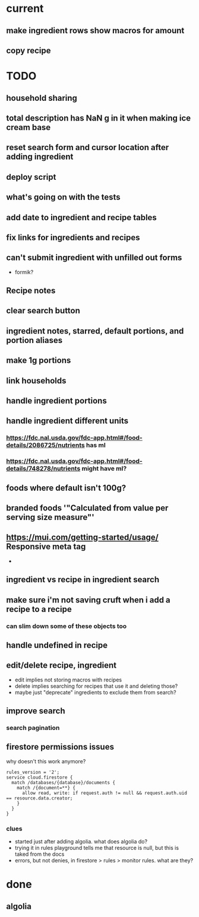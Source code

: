 # current
## make ingredient rows show macros for amount
## copy recipe

# TODO
## household sharing
## total description has NaN g in it when making ice cream base 
## reset search form and cursor location after adding ingredient
## deploy script
## what's going on with the tests
## add date to ingredient and recipe tables
## fix links for ingredients and recipes
## can't submit ingredient with unfilled out forms
- formik?
## Recipe notes
## clear search button
## ingredient notes, starred, default portions, and portion aliases
## make 1g portions
## link households
## handle ingredient portions
## handle ingredient different units
### https://fdc.nal.usda.gov/fdc-app.html#/food-details/2086725/nutrients has ml
### https://fdc.nal.usda.gov/fdc-app.html#/food-details/748278/nutrients might have ml?
## foods where default isn't 100g?
## branded foods '"Calculated from value per serving size measure"'
## https://mui.com/getting-started/usage/ Responsive meta tag
- <meta name="viewport" content="initial-scale=1, width=device-width" />
## ingredient vs recipe in ingredient search
## make sure i'm not saving cruft when i add a recipe to a recipe
### can slim down some of these objects too
## handle undefined in recipe
## edit/delete recipe, ingredient
- edit implies not storing macros with recipes
- delete implies searching for recipes that use it and deleting those?
- maybe just "deprecate" ingredients to exclude them from search?
## improve search
### search pagination
## firestore permissions issues
why doesn't this work anymore?
```
rules_version = '2';
service cloud.firestore {
  match /databases/{database}/documents {
    match /{document=**} {
      allow read, write: if request.auth != null && request.auth.uid == resource.data.creator;
    }
  }
}
```
### clues
- started just after adding algolia.  what does algolia do?
- trying it in rules playground tells me that resource is null, but this is taked from the docs
- errors, but not denies, in firestore > rules > monitor rules. what are they?


# done
## algolia
